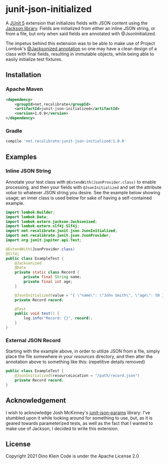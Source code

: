 # junit-json-initialized
A [JUnit 5](https://junit.org/junit5/) extension that initializes fields with JSON content using the
[Jackson library](https://github.com/FasterXML/jackson). Fields are initialized from either an inline
JSON string, or from a file, but only when said fields are annotated with @JsonInitialized.

The impetus behind this extension was to be able to make use of
Project Lombok's [@Jacksonized annotation](https://projectlombok.org/features/experimental/Jacksonized)
so one may have a clean design of a class with final fields, resulting in immutable objects, while being
able to easily initialize test fixtures.

## Installation
### Apache Maven
```xml
<dependency>
    <groupId>net.recalibrate</groupId>
    <artifactId>junit-json-initialized</artifactId>
    <version>1.0.0</version>
</dependency>
```
### Gradle
```groovy
compile 'net.recalibrate:junit-json-initialized:1.0.0'
```

## Examples
### Inline JSON String
Annotate your test class with `@ExtendWith(JsonProvider.class)` to enable processing, and then your fields
with `@JsonInitialized` and set the attribute _value_ to whatever JSON string you desire. See the example
below showing usage; an inner class is used below for sake of having a self-contained example.

```java
import lombok.Builder;
import lombok.Data;
import lombok.extern.jackson.Jacksonized;
import lombok.extern.slf4j.Slf4j;
import net.recalibrate.junit.json.JsonInitialized;
import net.recalibrate.junit.json.JsonProvider;
import org.junit.jupiter.api.Test;

@ExtendWith(JsonProvider.class)
@Slf4j
public class ExampleTest {
    @Jacksonized
    @Data
    private static class Record {
        private final String name;
        private final int age;
    }

    @JsonInitialized(value = "{ \"name\": \"John Smith\", \"age\": 50 }")
    private Record record;

    @Test
    public void test() {
        log.info("Record: {}", record);
    }
}
```

### External JSON Record
Starting with the example above, in order to utilize JSON from a file, simply place the file somewhere in your
_resources_ directory, and then alter the annotation above to something like this: (repetitive details removed)
```java
public class ExampleTest {
    @JsonInitialized(resourceLocation = "/path/record.json")
    private Record record;
}
```

## Acknowledgement
I wish to acknowledge Josh McKinney's [junit-json-params](https://github.com/joshka/junit-json-params) library: I've
stumbled upon it while looking around for something to use, but, as it is geared towards parameterized tests, as well
as the fact that I wanted to make use of Jackson, I decided to write this extension.

## License
Copyright 2021 Dino Klein
Code is under the Apache License 2.0